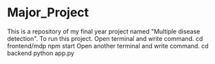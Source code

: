 # Major_Project
This is a repository of my final year project named "Multiple disease detection".
 To run this project.
 Open terminal and write command.
 cd frontend/mdp
 npm start
  Open another terminal and write command.
  cd backend
  python app.py
